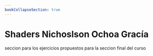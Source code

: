 ```yaml
---
bookCollapseSection: true
---
```

# Shaders Nichoslson Ochoa Gracía 

seccion para los ejercicios propuestos para la seccion final del curso



